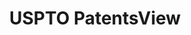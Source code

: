 ---
bigquery: https://console.cloud.google.com/bigquery?p=patents-public-data&d=patentsview&page=dataset
citation: Attribution should be given to PatentsView for use, distribution, or derivative
  works.
code: https://github.com/CSSIP-AIR/PatentsView-Code-Snippets/
contributors: USPTO
cost: None
description: 'PatentsView includes US patent data including raw data (summaries, applications,
  pregrant applications), disambugations of inventors and assignees, and inventor
  gender estimates.  Also foreign priority data, # of figures and sheets, and government
  interest statements.'
documentation: https://patentsview.org/query/builder-faqs
last_edit: 04/13/2022, 04:41:41
location: https://patentsview.org/
maintained_by: USPTO
record_creation_timestamp: 12/2/2020 17:20:46
schema_fields:
- disamb_inventor_id_20170307
- _371_date
- disamb_inventor_id_20201229
- exemplary
- disamb_assignee_id_20191231
- id
- f371_date
- country
- publication_number
- field_id
- disamb_inventor_id_20200331
- status
- name_last
- variety
- latin_name
- disamb_assignee_id_20190312
- county_fips
- state_fips
- action_date
- gi_statement
- group
- subclass_id
- applicant_type
- f102_date
- type
- relkind
- kind
- uuid
- patent_id
- disamb_inventor_id_20200630
- level_two
- classification_status
- field_title
- disamb_assignee_id_20200929
- designation
- disamb_inventor_id_20190312
- ipc_version_indicator
- length
- title
- role
- classification_data_source
- disamb_inventor_id_20190820
- section_id
- doctype
- num_figures
- term_extension
- text
- ipc_class
- latitude
- disamb_inventor_id_20191008
- state
- male_flag
- section
- doc_type
- disamb_assignee_id_20190820
- inventor_id
- category
- classification_value
- classification_level
- category_id
- lapse_of_patent
- location_id
- country_transformed
- date
- rawlocation_id
- sector_title
- disamb_assignee_id_20181127
- rule_47
- num
- subgroup_id
- assignee_id
- term_grant
- fname
- rel_id
- group_id
- male
- organization
- contract_award_number
- disamb_inventor_id_20171226
- subsection_id
- organization_id
- lname
- latlong
- deceased
- dependent
- sequence
- disclaimer_date
- subgroup
- term_disclaimer
- disamb_inventor_id_20191231
- name
- disamb_assignee_id_20200630
- number
- attribution_status
- county
- main_group
- disamb_inventor_id_20200929
- level_one
- reldocno
- application_id
- num_sheets
- withdrawn
- disamb_inventor_id_20181127
- lawyer_id
- disamb_assignee_id_20191008
- series_code
- symbol_position
- rawinventor_id
- disamb_inventor_id_20170808
- subcategory_id
- num_claims
- citation_id
- abstract
- city
- rawassignee_id
- disamb_inventor_id_20180528
- name_first
- mainclass_id
- longitude
- subclass
- level_three
- disamb_assignee_id_20200331
- disamb_inventor_id_20171003
- _102_date
- filename
shortname: patentsview
tags:
- disambiguation
- United States
- gender
terms_of_use: Creative Commons Attribution 4.0 International License.
timeframe: 1963-1999
title: USPTO PatentsView
uuid: cf1780b1-e265-4e49-8d1d-83b9cfe0fd9a
---
